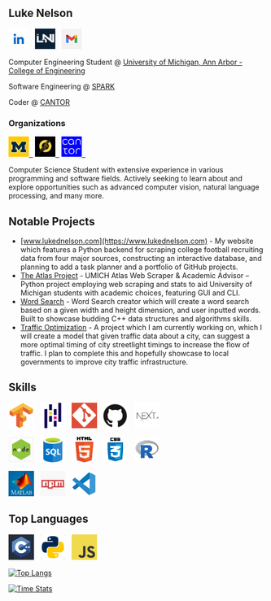 ## Luke Nelson

<a href="https://www.linkedin.com/in/nelsonluke"><img height="40" width="40" src="./img/linkedin.jpg"></a>&nbsp;&nbsp;
<a href="https://www.lukednelson.com"><img height="40" width="40" src="./img/mywebsite.png"></a>&nbsp;&nbsp;
<a href="mailto:ldnelson16@gmail.com"><img height="40" width="40" src="./img/email.jpg"></a>&nbsp;&nbsp;

Computer Engineering Student @ [University of Michigan, Ann Arbor - College of Engineering](https://www.engin.umich.edu/) 

Software Engineering @ [SPARK](https://spark.engin.umich.edu/) 

Coder @ [CANTOR](https://michigancantor.com/) 

### Organizations

<a href="https://www.engin.umich.edu/"><img height="40" width="40" src="./img/michigan.jpg">&nbsp;&nbsp;</a>
<a href="https://spark.engin.umich.edu/"><img height="40" width="40" src="./img/spark.jpeg">&nbsp;&nbsp;</a>
<a href="https://michigancantor.com/"><img height="40" width="40" src="./img/cantor.png">&nbsp;&nbsp;</a>

Computer Science Student with extensive experience in various programming and software fields.
Actively seeking to learn about and explore opportunities such as advanced computer vision, natural language processing, and many more. 

## Notable Projects

- [www.lukednelson.com](https://www.lukednelson.com) - My website which features a Python backend for scraping college football recruiting data from four major sources, constructing an interactive database, and planning to add a task planner and a portfolio of GitHub projects.
- [The Atlas Project](https://github.com/ldnelson16/atlas) - UMICH Atlas Web Scraper & Academic Advisor – Python project employing web scraping and stats to aid University of Michigan students with academic choices, featuring GUI and CLI.
- [Word Search](https://github.com/ldnelson16/wordsearch) - Word Search creator which will create a word search based on a given width and height dimension, and user inputted words. Built to showcase budding C++ data structures and algorithms skills.
- [Traffic Optimization](https://github.com/ldnelson16/trafficoptimizer) - A project which I am currently working on, which I will create a model that given traffic data about a city, can suggest a more optimal timing of city streetlight timings to increase the flow of traffic. I plan to complete this and hopefully showcase to local governments to improve city traffic infrastructure. 

## Skills

<img height="50" width="50" src="./img/tensorflow.png">&nbsp;&nbsp;
<img height="50" width="50" src="./img/pandas.png">&nbsp;&nbsp;
<img height="50" width="50" src="./img/git.png">&nbsp;&nbsp;
<img height="50" width="50" src="./img/github.png">&nbsp;&nbsp;
<img height="50" width="50" src="./img/nextjs.jpg">&nbsp;&nbsp;

<img height="50" width="50" src="./img/nodejs.jpg">&nbsp;&nbsp;
<img height="50" width="50" src="./img/sql.png">&nbsp;&nbsp;
<img height="50" width="50" src="./img/html.png">&nbsp;&nbsp;
<img height="50" width="50" src="./img/css.png">&nbsp;&nbsp;
<img height="50" width="50" src="./img/r.jpg">&nbsp;&nbsp;

<img height="50" width="50" src="./img/matlab.jpg">&nbsp;&nbsp;
<img height="50" width="50" src="./img/nodeprojectmanager.jpg">&nbsp;&nbsp;
<img height="50" width="50" src="./img/vscode.jpg">&nbsp;&nbsp;

## Top Languages

<img height="50" width="50" src="./img/cpp.jpg">&nbsp;&nbsp;
<img height="50" width="50" src="./img/python.jpg">&nbsp;&nbsp;
<img height="50" width="50" src="./img/javascript.png">&nbsp;&nbsp;

[![Top Langs](https://github-readme-stats.vercel.app/api/top-langs/?username=ldnelson16&layout=compact&theme=dark)](https://github.com/anuraghazra/github-readme-stats)

[![Time Stats](https://github-readme-stats.vercel.app/api/wakatime?username=ldnelson16&v=0)](https://github.com/anuraghazra/github-readme-stats)
